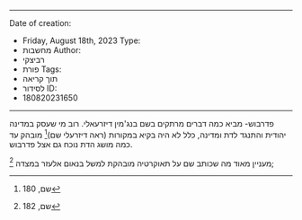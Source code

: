 
---
Date of creation:
- Friday, August 18th, 2023
Type:
- מחשבות
Author:
- רביצקי
- פורת
Tags:
- תוך קריאה
- לסידור
ID:
- 180820231650
---


פדרבוש-  מביא כמה דברים מרתקים בשם בנג'מין דיזרעאלי.
רוב מי שעסק במדינה יהודית והתנגד לדת ומדינה, כלל לא היה בקיא במקורות (ראה דיזרעלי שם)[^1]
מובהק עד כמה מושג הדת נוכח גם אצל פדרבוש.

מעניין מאוד מה שכותב שם על תאוקרטיה מובהקת למשל בנאום אלעזר במצדה [^2];

[^1]: שם, 180
[^2]: שם, 182